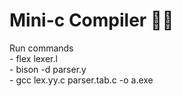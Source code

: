 # Mini-c Compiler 👩‍💻

Run commands <br />
    - flex lexer.l <br />
    - bison -d parser.y <br />
    - gcc lex.yy.c parser.tab.c -o a.exe <br /> <br />
